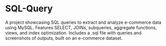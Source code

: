 # SQL-Query
A project showcasing SQL queries to extract and analyze e-commerce data using MySQL. Features SELECT, JOINs, subqueries, aggregate functions, views, and index optimization. Includes a .sql file with queries and screenshots of outputs, built on an e-commerce dataset.
